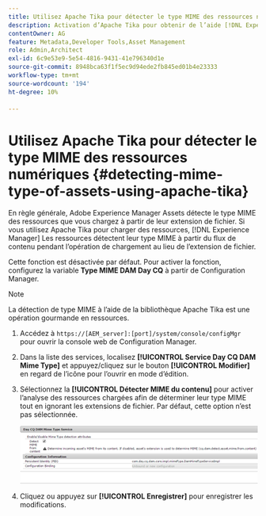```yaml
---
title: Utilisez Apache Tika pour détecter le type MIME des ressources numériques
description: Activation d’Apache Tika pour obtenir de l’aide [!DNL Experience Manager] Les ressources détectent le type MIME des ressources du flux de contenu pendant l’opération de chargement au lieu de l’extension de fichier.
contentOwner: AG
feature: Metadata,Developer Tools,Asset Management
role: Admin,Architect
exl-id: 6c9e53e9-5e54-4816-9431-41e796340d1e
source-git-commit: 8948bca63f1f5ec9d94ede2fb845ed01b4e23333
workflow-type: tm+mt
source-wordcount: '194'
ht-degree: 10%

---
```


# Utilisez Apache Tika pour détecter le type MIME des ressources numériques {#detecting-mime-type-of-assets-using-apache-tika}

En règle générale, Adobe Experience Manager Assets détecte le type MIME des ressources que vous chargez à partir de leur extension de fichier. Si vous utilisez Apache Tika pour charger des ressources, [!DNL Experience Manager] Les ressources détectent leur type MIME à partir du flux de contenu pendant l’opération de chargement au lieu de l’extension de fichier.

Cette fonction est désactivée par défaut. Pour activer la fonction, configurez la variable **Type MIME DAM Day CQ** à partir de Configuration Manager.

>[!NOTE]
>
>La détection de type MIME à l’aide de la bibliothèque Apache Tika est une opération gourmande en ressources.

1. Accédez à `https://[AEM_server]:[port]/system/console/configMgr` pour ouvrir la console web de Configuration Manager.
1. Dans la liste des services, localisez **[!UICONTROL Service Day CQ DAM Mime Type]** et appuyez/cliquez sur le bouton **[!UICONTROL Modifier]** en regard de l’icône pour l’ouvrir en mode d’édition.

1. Sélectionnez la **[!UICONTROL Détecter MIME du contenu]** pour activer l’analyse des ressources chargées afin de déterminer leur type MIME tout en ignorant les extensions de fichier. Par défaut, cette option n’est pas sélectionnée.

   ![chlimage_1-333](assets/chlimage_1-333.png)

1. Cliquez ou appuyez sur **[!UICONTROL Enregistrer]** pour enregistrer les modifications.
